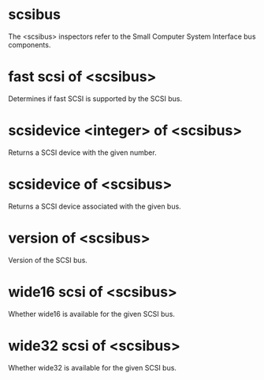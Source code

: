 # scsibus

The &lt;scsibus&gt; inspectors refer to the Small Computer System Interface bus components.

# fast scsi of &lt;scsibus&gt;

Determines if fast SCSI is supported by the SCSI bus.

# scsidevice &lt;integer&gt; of &lt;scsibus&gt;

Returns a SCSI device with the given number.

# scsidevice of &lt;scsibus&gt;

Returns a SCSI device associated with the given bus.

# version of &lt;scsibus&gt;

Version of the SCSI bus.

# wide16 scsi of &lt;scsibus&gt;

Whether wide16 is available for the given SCSI bus.

# wide32 scsi of &lt;scsibus&gt;

Whether wide32 is available for the given SCSI bus.
